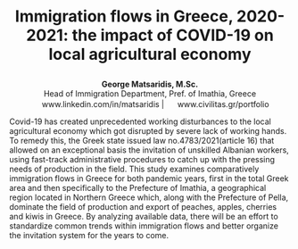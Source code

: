 # <p align="center"> Immigration flows in Greece, 2020-2021: the impact of COVID-19 on local agricultural economy</p>

 <p align="center"><b>George Matsaridis, M.Sc.</b><br> 
  Head of Immigration Department, Pref. of Imathia, Greece<br>
<img height="16" width="16" color="#0A66C2" src="https://cdn.jsdelivr.net/npm/simple-icons@v5/icons/linkedin.svg"/> www.linkedin.com/in/matsaridis | <img height="16" width="16" color="#0A66C2" src="https://cdn.jsdelivr.net/npm/simple-icons@v5/icons/github.svg"/> www.civilitas.gr/portfolio</p>

Covid-19 has created unprecedented working disturbances to the local agricultural economy which got disrupted by severe lack of working hands. To remedy this, the Greek state issued law no.4783/2021(article 16) that allowed on an exceptional basis the invitation of unskilled Albanian workers, using fast-track administrative procedures to catch up with the pressing needs of production in the field. This study examines comparatively immigration flows in Greece for both pandemic years, first in the total Greek area and then specifically to the Prefecture of Imathia, a geographical region located in Northern Greece which, along with the Prefecture of Pella, dominate the field of production and export of peaches, apples, cherries and kiwis in Greece. By analyzing available data, there will be an effort to standardize common trends within immigration flows and better organize the invitation system for the years to come.






